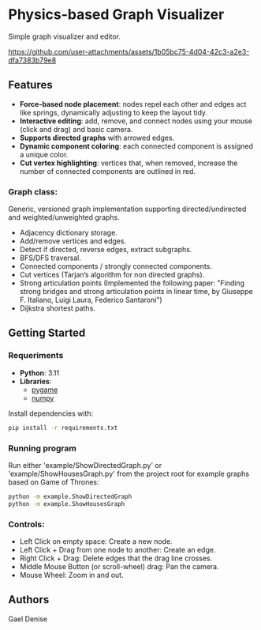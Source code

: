 # Physics-based Graph Visualizer

Simple graph visualizer and editor.

https://github.com/user-attachments/assets/1b05bc75-4d04-42c3-a2e3-dfa7383b79e8



## Features
- **Force-based node placement**: nodes repel each other and edges act like springs, dynamically adjusting to keep the layout tidy.
- **Interactive editing**: add, remove, and connect nodes using your mouse (click and drag) and basic camera.
- **Supports directed graphs** with arrowed edges.
- **Dynamic component coloring**: each connected component is assigned a unique color.
- **Cut vertex highlighting**: vertices that, when removed, increase the number of connected components are outlined in red.

### **Graph class**:

Generic, versioned graph implementation supporting directed/undirected and weighted/unweighted graphs.

- Adjacency dictionary storage.
- Add/remove vertices and edges.
- Detect if directed, reverse edges, extract subgraphs.
- BFS/DFS traversal.
- Connected components / strongly connected components.
- Cut vertices (Tarjan’s algorithm for non directed graphs).
- Strong articulation points (Implemented the following paper: "Finding strong bridges and strong articulation points in linear time, by Giuseppe F. Italiano, Luigi Laura, Federico Santaroni")
- Dijkstra shortest paths.


## Getting Started

### Requeriments

- **Python**: 3.11  
- **Libraries**:
  - [pygame](https://www.pygame.org/news)  
  - [numpy](https://numpy.org/)  

Install dependencies with:

```bash
pip install -r requirements.txt
```

### Running program

Run either 'example/ShowDirectedGraph.py' or 'example/ShowHousesGraph.py' from the project root for example graphs based on Game of Thrones:

```bash
python -m example.ShowDirectedGraph
python -m example.ShowHousesGraph
```

### Controls:
- Left Click on empty space: Create a new node.
- Left Click + Drag from one node to another: Create an edge.
- Right Click + Drag: Delete edges that the drag line crosses.
- Middle Mouse Button (or scroll-wheel) drag: Pan the camera.
- Mouse Wheel: Zoom in and out.

## Authors

Gael Denise
